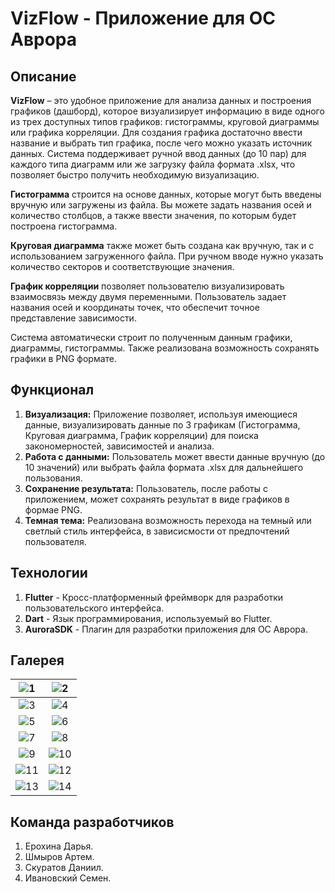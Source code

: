 VizFlow - Приложение для OC Аврора
===

Описание
---

**VizFlow** – это удобное приложение для анализа данных и построения графиков (дашборд), которое визуализирует информацию в виде одного из трех доступных типов графиков: гистограммы, круговой диаграммы или графика корреляции.
Для создания графика достаточно ввести название и выбрать тип графика, после чего можно указать источник данных. Система поддерживает ручной ввод данных (до 10 пар) для каждого типа диаграмм или же загрузку файла формата .xlsx, что позволяет быстро получить необходимую визуализацию.

**Гистограмма** строится на основе данных, которые могут быть введены вручную или загружены из файла. Вы можете задать названия осей и количество столбцов, а также ввести значения, по которым будет построена гистограмма.

**Круговая диаграмма** также может быть создана как вручную, так и с использованием загруженного файла. При ручном вводе нужно указать количество секторов и соответствующие значения.

**График корреляции** позволяет пользователю визуализировать взаимосвязь между двумя переменными. Пользователь задает названия осей и координаты точек, что обеспечит точное представление зависимости.

Система автоматически строит по полученным данным графики, диаграммы, гистограммы. Также реализована возможность сохранять графики в PNG формате.

Функционал
---

1. **Визуализация:** Приложение позволяет, используя имеющиеся данные, визуализировать данные по 3 графикам (Гистограмма, Круговая диаграмма, График корреляции) для поиска закономерностей, зависимостей и анализа.
2. **Работа с данными:** Пользователь может ввести данные вручную (до 10 значений) или выбрать файла формата .xlsx для дальнейшего пользования.
3. **Сохранение результата:** Пользователь, после работы с приложением, может сохранять результат в виде графиков в формае PNG.
4. **Темная тема:** Реализована возможность перехода на темный или светлый стиль интерфейса, в зависисмости от предпочтений пользователя.

Технологии
---

1. **Flutter** - Кросс-платформенный фреймворк для разработки пользовательского интерфейса.
2. **Dart** - Язык программирования, используемый во Flutter.
3. **AuroraSDK** - Плагин для разработки приложения для ОС Аврора.

Галерея
---

| ![1](images/Frame1.jpg) | ![2](images/Frame2_2.png) |
|:-------------------:|:-------------------:|
| ![3](images/Frame3_2.png) | ![4](images/Frame4_1.png) |
| ![5](images/Frame5.jpg) | ![6](images/Frame6.jpg) |
| ![7](images/FrameNastr.jpg) | ![8](images/FrameSprav.jpg) |
| ![9](images/Frame1d.jpg) | ![10](images/Frame2_2d.png) |
| ![11](images/Frame3_2d.png) | ![12](images/Frame4_2d.png) |
| ![13](images/Frame5d.jpg) | ![14](images/Frame6d.jpg) |

Команда разработчиков
---

1. Ерохина Дарья. 
2. Шмыров Артем.
3. Скуратов Даниил.
4. Ивановский Семен.
